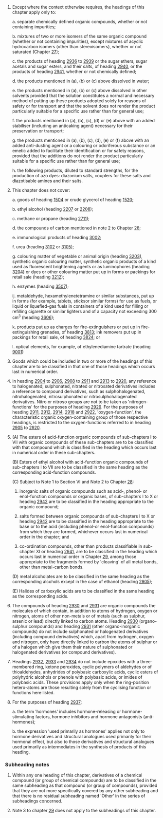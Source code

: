 1. Except where the context otherwise requires, the headings of this chapter apply only to:

    a. separate chemically defined organic compounds, whether or not containing impurities;
    
    b. mixtures of two or more isomers of the same organic compound (whether or not containing impurities), except mixtures of acyclic hydrocarbon isomers (other than stereoisomers), whether or not saturated (Chapter [27](/chapters/27));
    
    c. the products of heading [2936](/headings/2936) to [2939](/headings/2939) or the sugar ethers, sugar acetals and sugar esters, and their salts, of heading [2940](/headings/2940), or the products of heading [2941](/headings/2941), whether or not chemically defined;
    
    d. the products mentioned in (a), (b) or (c) above dissolved in water;
    
    e. the products mentioned in (a), (b) or (c) above dissolved in other solvents provided that the solution constitutes a normal and necessary method of putting up these products adopted solely for reasons of safety or for transport and that the solvent does not render the product particularly suitable for a specific use rather than for general use;
    
    f. the products mentioned in (a), (b), (c), (d) or (e) above with an added stabiliser (including an anticaking agent) necessary for their preservation or transport;
    
    g. the products mentioned in (a), (b), (c), (d), (e) or (f) above with an added anti-dusting agent or a colouring or odoriferous substance or an emetic added to facilitate their identification or for safety reasons, provided that the additions do not render the product particularly suitable for a specific use rather than for general use;
    
    h. the following products, diluted to standard strengths, for the production of azo dyes: diazonium salts, couplers for these salts and diazotisable amines and their salts.

2. This chapter does not cover:

    a. goods of heading [1504](/headings/1504) or crude glycerol of heading [1520](/headings/1520);
    
    b. ethyl alcohol (heading [2207](/headings/2207) or [2208](/headings/2208));
    
    c. methane or propane (heading [2711](/headings/2711));
    
    d. the compounds of carbon mentioned in note 2 to Chapter [28](/chapters/28);
    
    e. immunological products of heading [3002](/headings/3002);
    
    f. urea (heading [3102](/headings/3102) or [3105](/headings/3105));
    
    g. colouring matter of vegetable or animal origin (heading [3203](/headings/3203)), synthetic organic colouring matter, synthetic organic products of a kind used as fluorescent brightening agents or as luminophores (heading [3204](/headings/3204)) or dyes or other colouring matter put up in forms or packings for retail sale (heading [3212](/headings/3212));
    
    h. enzymes (heading [3507](/headings/3507));
    
    ij. metaldehyde, hexamethylenetetramine or similar substances, put up in forms (for example, tablets, sticksor similar forms) for use as fuels, or liquid or liquefied-gas fuels in containers of a kind used for filling or refilling cigarette or similar lighters and of a capacity not exceeding 300 cm<sup>3</sup> (heading [3606](/headings/3606));
    
    k. products put up as charges for fire-extinguishers or put up in fire-extinguishing grenades, of heading [3813](/headings/3813); ink removers put up in packings for retail sale, of heading [3824](/headings/3824); or
    
    l. optical elements, for example, of ethylenediamine tartrate (heading [9001](/headings/9001))

3. Goods which could be included in two or more of the headings of this chapter are to be classified in that one of those headings which occurs last in numerical order.

4. In heading [2904](/headings/2904) to [2906](/headings/2906), [2908](/headings/2908) to [2911](/headings/2911) and [2913](/headings/2913) to [2920](/headings/2920), any reference to halogenated, sulphonated, nitrated or nitrosated derivatives includes a reference to compound derivatives, such as sulphohalogenated, nitrohalogenated, nitrosulphonated or nitrosulphohalogenated derivatives. Nitro or nitroso groups are not to be taken as 'nitrogen-functions' for the purposes of heading [2929](/headings/2929). For the purposes of heading [2911](/headings/2911), [2912](/headings/2912), [2914](/headings/2914), [2918](/headings/2918) and [2922](/headings/2922), 'oxygen-function', the characteristic organic oxygen-containing group  of those respective headings, is restricted to the oxygen-functions referred to in heading [2905](/headings/2905) to [2920](/headings/2920).

5. (A) The esters of acid-function organic compounds of sub-chapters I to VII with organic compounds of these sub-chapters are to be classified with that compound which is classified in the heading which occurs last in numerical order in these sub-chapters.

    (B) Esters of ethyl alcohol with acid-function organic compounds of sub-chapters I to VII are to be classified in the same heading as the corresponding acid-function compounds.
    
    (C) Subject to Note 1 to Section VI and Note 2 to Chapter [28](/chapters/28):
    
    1. inorganic salts of organic compounds such as acid-, phenol- or enol-function compounds or organic bases, of sub-chapters I to X or heading [2942](/headings/2942) are to be classified in the heading appropriate to the organic compound;
    
    2. salts formed between organic compounds of sub-chapters I to X or heading [2942](/headings/2942) are to be classified in the heading appropriate to the base or to the acid (including phenol-or enol-function compounds) from which they are formed, whichever occurs last in numerical order in the chapter; and
    
    3. co-ordination compounds, other than products classifiable in sub-chapter XI or heading [2941](/headings/2941), are to be classified in the heading which occurs last in numerical order in Chapter [29](/chapters/29), among those appropriate to the fragments formed by 'cleaving' of all metal bonds, other than metal-carbon bonds.
    
    (D) metal alcoholates are to be classified in the same heading as the corresponding alcohols except in the case of ethanol (heading [2905](/headings/2905));
    
    (E) Halides of carboxylic acids are to be classified in the same heading as the corresponding acids.

6. The compounds of heading [2930](/headings/2930) and [2931](/headings/2931) are organic compounds the molecules of which contain, in addition to atoms of hydrogen, oxygen or nitrogen, atoms of other non-metals or of metals (such as sulphur, arsenic or lead) directly linked to carbon atoms. Heading [2930](/headings/2930) (organo-sulphur compounds) and heading [2931](/headings/2931) (other organo-inorganic compounds) do not include sulphonated or halogenated derivatives (including compound derivatives) which, apart from
hydrogen, oxygen and nitrogen, only have directly linked to carbon the atoms of sulphur or of a halogen which give them their nature of sulphonated or halogenated derivatives (or compound derivatives).

7. Headings [2932](/headings/2932), [2933](/headings/2933) and [2934](/headings/2934) do not include epoxides with a three-membered ring, ketone peroxides, cyclic polymers of aldehydes or of thioaldehydes, anhydrides of polybasic carboxylic acids, cyclic esters of polyhydric alcohols or phenols with polybasic acids, or imides of polybasic acids. These provisions apply only when the ring-position hetero-atoms are those resulting solely from the cyclising function or functions here listed.

8. For the purposes of heading [2937](/headings/2937);

    a. the term 'hormones' includes hormone-releasing or hormone-stimulating factors, hormone inhibitors and hormone antagonists (anti-hormones);
    
    b. the expression 'used primarily as hormones' applies not only to hormone derivatives and structural analogues used primarily for their hormonal effect, but also to those derivatives and structural analogues used primarily as intermediates in the synthesis of products of this heading.

### Subheading notes

1. Within any one heading of this chapter, derivatives of a chemical compound (or group of chemical compounds) are to be classified in the same subheading as that compound (or group of compounds), provided that they are not more specifically covered by any other subheading and that there is no residual subheading
named 'Other' in the series of subheadings concerned.

2. Note 3 to chapter [29](/chapters/29) does not apply to the subheadings of this chapter.
